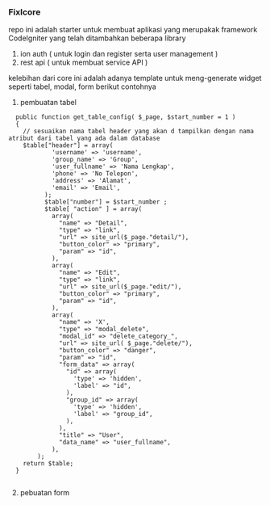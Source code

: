 ### Fixlcore

repo ini adalah starter untuk membuat aplikasi yang merupakak framework CodeIgniter yang telah ditambahkan beberapa library 
1. ion auth ( untuk login dan register serta user management )
2. rest api ( untuk membuat service API )

kelebihan dari core ini adalah adanya template untuk meng-generate widget seperti tabel, modal, form
berikut contohnya 
1. pembuatan tabel

```
  public function get_table_config( $_page, $start_number = 1 )
  {
	// sesuaikan nama tabel header yang akan d tampilkan dengan nama atribut dari tabel yang ada dalam database
    $table["header"] = array(
			'username' => 'username',
			'group_name' => 'Group',
			'user_fullname' => 'Nama Lengkap',
			'phone' => 'No Telepon',
			'address' => 'Alamat',
			'email' => 'Email',
		  );
		  $table["number"] = $start_number ;
		  $table[ "action" ] = array(
			array(
			  "name" => "Detail",
			  "type" => "link",
			  "url" => site_url($_page."detail/"),
			  "button_color" => "primary",
			  "param" => "id",
			),
			array(
			  "name" => "Edit",
			  "type" => "link",
			  "url" => site_url($_page."edit/"),
			  "button_color" => "primary",
			  "param" => "id",
			),
			array(
			  "name" => 'X',
			  "type" => "modal_delete",
			  "modal_id" => "delete_category_",
			  "url" => site_url( $_page."delete/"),
			  "button_color" => "danger",
			  "param" => "id",
			  "form_data" => array(
				"id" => array(
				  'type' => 'hidden',
				  'label' => "id",
				),
				"group_id" => array(
				  'type' => 'hidden',
				  'label' => "group_id",
				),
			  ),
			  "title" => "User",
			  "data_name" => "user_fullname",
			),
		);
    return $table;
  }
  
```
2. pebuatan form
